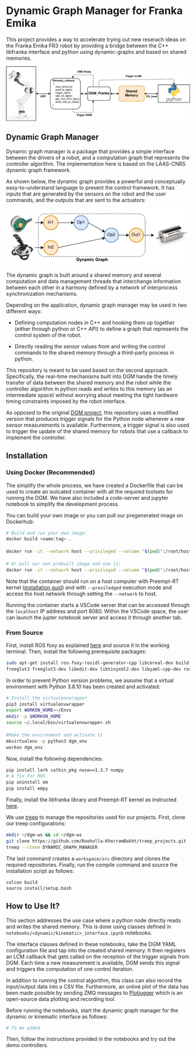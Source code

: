 # Dynamic Graph Manager for Franka Emika

This project provides a way to accelerate trying out new reserach ideas on the Franka Emika FR3 robot by providing a bridge between the C++ libfranka interface and python using dynamic-graphs and based on shared memories. 

![DGM_Franka](doc/DGMFranka.drawio.png)

## Dynamic Graph Manager

Dynamic graph manager is a package that provides a simple interface between the drivers of a robot, and a computation graph that represents the controller algorithm. The implementation here is based on the LAAS-CNRS dynamic graph framework.


As shown below, the dynamic graph provides a powerful and conceptually easy-to-understand language to present the control framework. It has inputs that are generated by the sensors on the robot and the user commands, and the outputs that are sent to the actuators: 

![DG_Conecept](doc/Dynamic-Graph.drawio.png)

The dynamic graph is built around a shared memory and several computation and data management threads that interchange information between each other in a harmony defined by a network of interprocess synchronization mechanisms. 

Depending on the application, dynamic graph manager may be used in two different ways:

- Defining computation nodes in C++ and hooking them up together (either through python or C++ API) to define a graph that represents the control system of the robot. 

- Directly reading the sensor values from and writing the control commands to the shared memory through a third-party process in python. 

This repository is meant to be used based on the second approach. Specifically, the real-time mechanisms built into DGM handle the timely transfer of data between the shared memory and the robot while the controller algorithm in python reads and writes to this memory (as an intermediate space) without worrying about meeting the tight hardware timing constraints imposed by the robot interface.

As opposed to the original [DGM project](https://github.com/machines-in-motion/dynamic_graph_manager), this repository uses a modified version that produces trigger signals for the Python node whenever a new sensor measurements is available. Furthermore, a trigger signal is also used to trigger the update of the shared memory for robots that use a callback to implement the controller.

## Installation
### Using Docker (Recommended)
The simplify the whole process, we have created a Dockerfile that can be used to create an isolcated container with all the required toolsets for running the DGM. We have also included a code-server and jupyter notebook to simplify the development process. 

You can build your own image or you can pull our pregenerated image on Dockerhub:

```bash
# Build and run your own image:
docker build <name:tag> .

docker run -it --network host --privileged --volume "$(pwd)":/root/host_dgm_franka <name:tag>

# Or pull our own prebuilt image and use it:
docker run -it --network host --privileged --volume "$(pwd)":/root/host_dgm_franka robocaster/dgm-franka:amd64
```

Note that the container should run on a host computer with Preempt-RT kernel ([installation guid](https://frankaemika.github.io/docs/installation_linux.html)) and with `--previledged` execution mode and access tho host network through setting the `--network` to host.

Running the container starts a VSCode server that can be accessed through the `localhost` IP address and port 8080. Within the VSCode space, the user can launch the jupter notebook server and access it through another tab. 
### From Source

First, install ROS foxy as explained [here](https://docs.ros.org/en/foxy/Installation.html) and source it in the working terminal. Then, install the following prerequisite packages:

```bash
sudo apt-get install ros-foxy-rosidl-generator-cpp libcereal-dev build-essential libboost-all-dev\
freeglut3 freeglut3-dev libedit-dev libtinyxml2-dev libyaml-cpp-dev ros-foxy-ament-cmake-nose python-all-dev
```

In order to prevent Python version problems, we assume that a virtual environment with Python 3.8.10 has been created and activated:

```bash
# Install the virtualenvwrapper
pip3 install virtualenvwrapper
export WORKON_HOME=~/Envs
mkdir -p $WORKON_HOME
source ~/.local/bin/virtualenvwrapper.sh

#Make the environment and activate it
mkvirtualenv -p python3 dgm_env
workon dgm_env 
```

Now, install the following dependencies:

```bash
pip install lark catkin_pkg nose==1.3.7 numpy
# A fix for ROS
pip uninstall em
pip install empy 
```

Finally, install the libfranka library and Preempt-RT kernel as instructed [here](https://frankaemika.github.io/docs/installation_linux.html). 


We use [treep](https://pypi.org/project/treep/) to manage the repositories used for our projects. First, clone our treep configurations:

```bash
mkdir ~/dgm-ws && cd ~/dgm-ws
git clone https://github.com/Rooholla-KhorramBakht/treep_projects.git
treep --clone DYNAMIC_GRAPH_MANAGER
```

The last command creates a `workspace/src` directory and clones the required repositories. Finally, run the compile command and source the installation script as follows:

```
colcon build
source install/setup.bash
```
## How to Use It?

This section addresses the use case where a python node directly reads and writes the shared memory. This is done using classes defined in `notebooks/<dynamic/kinematic>_interface.ipynb` notebooks. 

The interface classes defined in these notebooks, take the DGM YAML configuration file and tap into the created shared memory. It then registers an LCM callback that gets called on the reception of the trigger signals from DGM. Each time a new measurement is available, DGM sends this signal and triggers the computation of one control iteration. 

In addition to running the control algorithm, this class can also record the input/output data into a CSV file. Furthermore, an online plot of the data has been made possible by sending ZMQ messages to [Plotjugger](https://www.plotjuggler.io/) which is an open-source data plotting and recording tool. 

Before running the notebooks, start the dynamic graph manager for the dynamic or kinematic interface as follows:

```bash
# To be added
```

Then, follow the instructions provided in the notebooks and try out the demo controllers.
